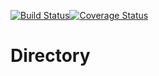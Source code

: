 [![Build Status](https://travis-ci.org/ryankearney/directory.svg?branch=master)](https://travis-ci.org/ryankearney/directory)[![Coverage Status](https://coveralls.io/repos/github/ryankearney/directory/badge.svg?branch=master)](https://coveralls.io/github/ryankearney/directory?branch=master)

# Directory
